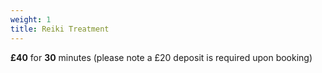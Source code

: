 ```yaml
---
weight: 1
title: Reiki Treatment
---
```

**£40** for **30** minutes (please note a £20 deposit is required upon booking)